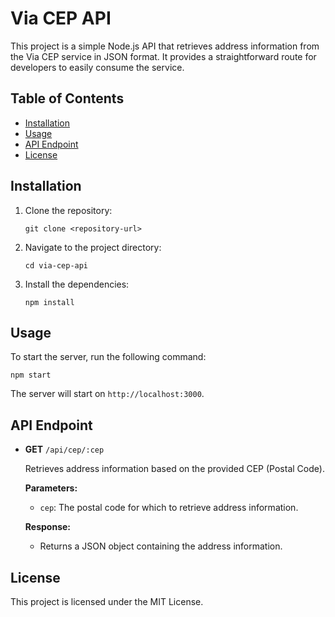 # Via CEP API

This project is a simple Node.js API that retrieves address information from the Via CEP service in JSON format. It provides a straightforward route for developers to easily consume the service.

## Table of Contents

- [Installation](#installation)
- [Usage](#usage)
- [API Endpoint](#api-endpoint)
- [License](#license)

## Installation

1. Clone the repository:
   ```
   git clone <repository-url>
   ```

2. Navigate to the project directory:
   ```
   cd via-cep-api
   ```

3. Install the dependencies:
   ```
   npm install
   ```

## Usage

To start the server, run the following command:
```
npm start
```

The server will start on `http://localhost:3000`.

## API Endpoint

- **GET** `/api/cep/:cep`

  Retrieves address information based on the provided CEP (Postal Code).

  **Parameters:**
  - `cep`: The postal code for which to retrieve address information.

  **Response:**
  - Returns a JSON object containing the address information.

## License

This project is licensed under the MIT License.